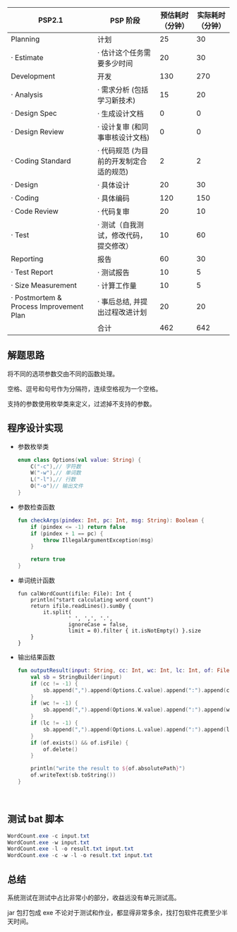 | PSP2.1                                  | PSP 阶段                 | 预估耗时 （分钟） | 实际耗时 （分钟） |
| --------------------------------------- | ---------------------- | --------- | --------- |
| Planning                                | 计划                     | 25        | 30        |
| · Estimate                              | · 估计这个任务需要多少时间         | 20        | 30        |
| Development                             | 开发                     | 130       | 270       |
| · Analysis                              | · 需求分析 (包括学习新技术)       | 15        | 20        |
| · Design Spec                           | · 生成设计文档               | 0         | 0         |
| · Design Review                         | · 设计复审 (和同事审核设计文档)     | 0         | 0         |
| · Coding Standard                       | · 代码规范 (为目前的开发制定合适的规范) | 2         | 2         |
| · Design                                | · 具体设计                 | 20        | 30        |
| · Coding                                | · 具体编码                 | 120       | 150       |
| · Code Review                           | · 代码复审                 | 20        | 10        |
| · Test                                  | · 测试（自我测试，修改代码，提交修改）   | 10        | 60        |
| Reporting                               | 报告                     | 60        | 30        |
| · Test Report                           | · 测试报告                 | 10        | 5         |
| · Size Measurement                      | · 计算工作量                | 10        | 5         |
| · Postmortem & Process Improvement Plan | · 事后总结, 并提出过程改进计划      | 20        | 20        |
|                                         | 合计                     | 462       | 642       |

## 解题思路

将不同的选项参数交由不同的函数处理。

空格、逗号和句号作为分隔符，连续空格视为一个空格。

支持的参数使用枚举类来定义，过滤掉不支持的参数。



## 程序设计实现 

- 参数枚举类 

  ```kotlin
  enum class Options(val value: String) {
      C("-c"),// 字符数
      W("-w"),// 单词数
      L("-l"),// 行数
      O("-o")// 输出文件
  }
  ```

- 参数检查函数 

  ```kotlin
  fun checkArgs(pindex: Int, pc: Int, msg: String): Boolean {
      if (pindex <= -1) return false
      if (pindex + 1 == pc) {
          throw IllegalArgumentException(msg)
      }

      return true
  }
  ```

- 单词统计函数 

  ```
  fun calWordCount(ifile: File): Int {
      println("start calculating word count")
      return ifile.readLines().sumBy {
          it.split(
                  ' ', ',', '.',
                  ignoreCase = false,
                  limit = 0).filter { it.isNotEmpty() }.size
      }
  }
  ```

- 输出结果函数 

  ```Kotlin
  fun outputResult(input: String, cc: Int, wc: Int, lc: Int, of: File) {
      val sb = StringBuilder(input)
      if (cc != -1) {
          sb.append(",").append(Options.C.value).append(":").append(cc)
      }
      if (wc != -1) {
          sb.append(",").append(Options.W.value).append(":").append(wc)
      }
      if (lc != -1) {
          sb.append(",").append(Options.L.value).append(":").append(lc)
      }
      if (of.exists() && of.isFile) {
          of.delete()
      }

      println("write the result to ${of.absolutePath}")
      of.writeText(sb.toString())
  }
  ```

  ​

## 测试 bat 脚本 

```powershell
WordCount.exe -c input.txt
WordCount.exe -w input.txt
WordCount.exe -l -o result.txt input.txt
WordCount.exe -c -w -l -o result.txt input.txt
```



## 总结 

系统测试在测试中占比非常小的部分，收益远没有单元测试高。

jar 包打包成 exe 不论对于测试和作业，都显得非常多余，找打包软件花费至少半天时间。